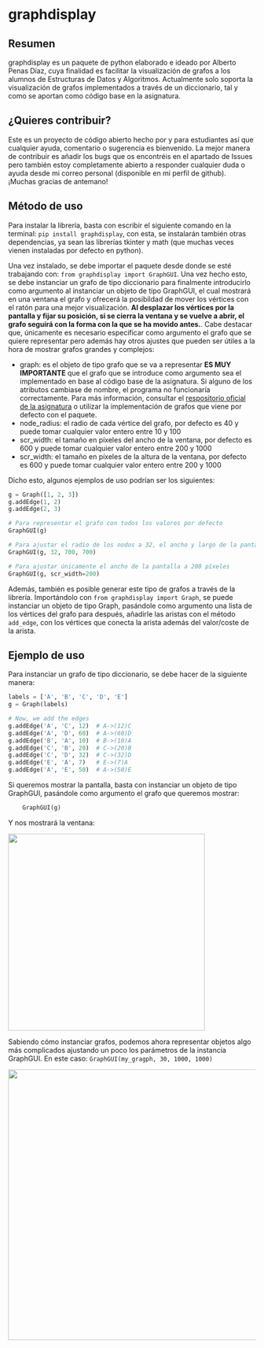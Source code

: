 # graphdisplay

## Resumen

graphdisplay es un paquete de python elaborado e ideado por Alberto Penas Díaz, cuya finalidad es facilitar la visualización de grafos a los alumnos de Estructuras de Datos y Algoritmos. 
Actualmente solo soporta la visualización de grafos implementados a través de un diccionario, tal y como se aportan como código base en la asignatura. 

## ¿Quieres contribuir?

Este es un proyecto de código abierto hecho por y para estudiantes así que cualquier ayuda, comentario o sugerencia es bienvenido. La mejor manera de contribuir es añadir los bugs que os encontréis 
en el apartado de Issues pero también estoy completamente abierto a responder cualquier duda o ayuda desde mi correo personal (disponible en mi perfil de github). ¡Muchas gracias de antemano!

## Método de uso 

Para instalar la librería, basta con escribir el siguiente comando en la terminal: `pip install graphdisplay`, con esta, se instalarán también otras dependencias, ya sean las librerías 
tkinter y math (que muchas veces vienen instaladas por defecto en python). 

Una vez instalado, se debe importar el paquete desde donde se esté trabajando con: `from graphdisplay import GraphGUI`. Una vez hecho esto, se debe instanciar un grafo de tipo diccionario
para finalmente introducirlo como argumento al instanciar un objeto de tipo GraphGUI, el cual mostrará en una ventana el grafo y ofrecerá la posibildad de mover los vértices con el ratón 
para una mejor visualización. **Al desplazar los vértices por la pantalla y fijar su posición, si se cierra la ventana y se vuelve a abrir, el grafo seguirá con la forma con la que se ha movido
antes.**. Cabe destacar que, únicamente es necesario especificar como argumento el grafo que se quiere representar pero además hay otros ajustes que pueden ser útiles a la hora de mostrar 
grafos grandes y complejos:
+ graph: es el objeto de tipo grafo que se va a representar **ES MUY IMPORTANTE** que el grafo que se introduce como argumento sea el implementado en base al código base de la asignatura. Si alguno
de los atributos cambiase de nombre, el programa no funcionaría correctamente. Para más información, consultar el [respositorio oficial de la asignatura](https://github.com/isegura/EDA) o utilizar la 
implementación de grafos que viene por defecto con el paquete.
+ node_radius: el radio de cada vértice del grafo, por defecto es 40 y puede tomar cualquier valor entero entre 10 y 100
+ scr_width: el tamaño en píxeles del ancho de la ventana, por defecto es 600 y puede tomar cualquier valor entero entre 200 y 1000
+ scr_width: el tamaño en píxeles de la altura de la ventana, por defecto es 600 y puede tomar cualquier valor entero entre 200 y 1000

Dicho esto, algunos ejemplos de uso podrían ser los siguientes:
```python
g = Graph([1, 2, 3])
g.addEdge(1, 2)
g.addEdge(2, 3)

# Para representar el grafo con todos los valores por defecto
GraphGUI(g)

# Para ajustar el radio de los nodos a 32, el ancho y largo de la pantalla a 700
GraphGUI(g, 32, 700, 700)

# Para ajustar únicamente el ancho de la pantalla a 200 píxeles
GraphGUI(g, scr_width=200)
```

Además, también es posible generar este tipo de grafos a través de la librería. Importándolo con `from graphdisplay import Graph`, se puede instanciar un objeto de tipo Graph, pasándole como
argumento una lista de los vértices del grafo para después, añadirle las aristas con el método `add_edge`, con los vértices que conecta la arista además del valor/coste de la arista.

## Ejemplo de uso

Para instanciar un grafo de tipo diccionario, se debe hacer de la siguiente manera: 

```python
labels = ['A', 'B', 'C', 'D', 'E']
g = Graph(labels)

# Now, we add the edges
g.addEdge('A', 'C', 12)  # A->(12)C
g.addEdge('A', 'D', 60)  # A->(60)D
g.addEdge('B', 'A', 10)  # B->(10)A
g.addEdge('C', 'B', 20)  # C->(20)B
g.addEdge('C', 'D', 32)  # C->(32)D
g.addEdge('E', 'A', 7)   # E->(7)A
g.addEdge('A', 'E', 50)  # A->(50)E
```

Si queremos mostrar la pantalla, basta con instanciar un objeto de tipo GraphGUI, pasándole como argumento el grafo que queremos mostrar: 

```python
    GraphGUI(g)
```
Y nos mostrará la ventana:

<img src="https://user-images.githubusercontent.com/94072018/236611009-de477dd9-d2dd-4247-80fa-dfc3e7a86a4b.png" width="400" height="400">

Sabiendo cómo instanciar grafos, podemos ahora representar objetos algo más complicados ajustando un poco los parámetros de la instancia GraphGUI. En este caso: `GraphGUI(my_gragph, 30, 1000, 1000)`

<img src="https://user-images.githubusercontent.com/94072018/236611227-2b812c07-7eac-4922-85a5-17cb6e13daea.png" width="550" height="550">


